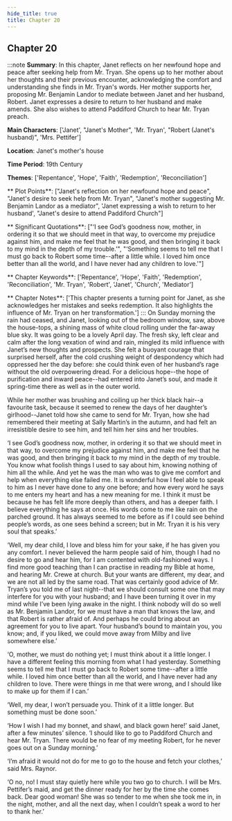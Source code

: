 ```yaml
---
hide_title: true
title: Chapter 20
---
```

## Chapter 20
:::note
**Summary**:
In this chapter, Janet reflects on her newfound hope and peace after seeking help from Mr. Tryan. She opens up to her mother about her thoughts and their previous encounter, acknowledging the comfort and understanding she finds in Mr. Tryan's words. Her mother supports her, proposing Mr. Benjamin Landor to mediate between Janet and her husband, Robert. Janet expresses a desire to return to her husband and make amends. She also wishes to attend Paddiford Church to hear Mr. Tryan preach.

**Main Characters**:
['Janet', "Janet's Mother", 'Mr. Tryan', "Robert (Janet's husband)", 'Mrs. Pettifer']

**Location**:
Janet's mother's house

**Time Period**:
19th Century

**Themes**:
['Repentance', 'Hope', 'Faith', 'Redemption', 'Reconciliation']

** Plot Points**:
["Janet's reflection on her newfound hope and peace", "Janet's desire to seek help from Mr. Tryan", "Janet's mother suggesting Mr. Benjamin Landor as a mediator", 'Janet expressing a wish to return to her husband', "Janet's desire to attend Paddiford Church"]

** Significant Quotations**:
["‘I see God’s goodness now, mother, in ordering it so that we should meet in that way, to overcome my prejudice against him, and make me feel that he was good, and then bringing it back to my mind in the depth of my trouble.'", "‘Something seems to tell me that I must go back to Robert some time--after a little while. I loved him once better than all the world, and I have never had any children to love.'"]

** Chapter Keywords**:
['Repentance', 'Hope', 'Faith', 'Redemption', 'Reconciliation', 'Mr. Tryan', 'Robert', 'Janet', 'Church', 'Mediator']

** Chapter Notes**:
['This chapter presents a turning point for Janet, as she acknowledges her mistakes and seeks redemption. It also highlights the influence of Mr. Tryan on her transformation.']
:::
On Sunday morning the rain had ceased, and Janet, looking out of the bedroom window, saw, above the house-tops, a shining mass of white cloud rolling under the far-away blue sky. It was going to be a lovely April day. The fresh sky, left clear and calm after the long vexation of wind and rain, mingled its mild influence with Janet’s new thoughts and prospects. She felt a buoyant courage that surprised herself, after the cold crushing weight of despondency which had oppressed her the day before: she could think even of her husband’s rage without the old overpowering dread. For a delicious hope--the hope of purification and inward peace--had entered into Janet’s soul, and made it spring-time there as well as in the outer world. 

While her mother was brushing and coiling up her thick black hair--a favourite task, because it seemed to renew the days of her daughter’s girlhood--Janet told how she came to send for Mr. Tryan, how she had remembered their meeting at Sally Martin’s in the autumn, and had felt an irresistible desire to see him, and tell him her sins and her troubles. 

‘I see God’s goodness now, mother, in ordering it so that we should meet in that way, to overcome my prejudice against him, and make me feel that he was good, and then bringing it back to my mind in the depth of my trouble. You know what foolish things I used to say about him, knowing nothing of him all the while. And yet he was the man who was to give me comfort and help when everything else failed me. It is wonderful how I feel able to speak to him as I never have done to any one before; and how every word he says to me enters my heart and has a new meaning for me. I think it must be because he has felt life more deeply than others, and has a deeper faith. I believe everything he says at once. His words come to me like rain on the parched ground. It has always seemed to me before as if I could see behind people’s words, as one sees behind a screen; but in Mr. Tryan it is his very soul that speaks.’ 

‘Well, my dear child, I love and bless him for your sake, if he has given you any comfort. I never believed the harm people said of him, though I had no desire to go and hear him, for I am contented with old-fashioned ways. I find more good teaching than I can practise in reading my Bible at home, and hearing Mr. Crewe at church. But your wants are different, my dear, and we are not all led by the same road. That was certainly good advice of Mr. Tryan’s you told me of last night--that we should consult some one that may interfere for you with your husband; and I have been turning it over in my mind while I’ve been lying awake in the night. I think nobody will do so well as Mr. Benjamin Landor, for we must have a man that knows the law, and that Robert is rather afraid of. And perhaps he could bring about an agreement for you to live apart. Your husband’s bound to maintain you, you know; and, if you liked, we could move away from Milby and live somewhere else.’ 

‘O, mother, we must do nothing yet; I must think about it a little longer. I have a different feeling this morning from what I had yesterday. Something seems to tell me that I must go back to Robert some time--after a little while. I loved him once better than all the world, and I have never had any children to love. There were things in me that were wrong, and I should like to make up for them if I can.’ 

‘Well, my dear, I won’t persuade you. Think of it a little longer. But something must be done soon.’ 

‘How I wish I had my bonnet, and shawl, and black gown here!’ said Janet, after a few minutes’ silence. ‘I should like to go to Paddiford Church and hear Mr. Tryan. There would be no fear of my meeting Robert, for he never goes out on a Sunday morning.’ 

‘I’m afraid it would not do for me to go to the house and fetch your clothes,’ said Mrs. Raynor. 

‘O no, no! I must stay quietly here while you two go to church. I will be Mrs. Pettifer’s maid, and get the dinner ready for her by the time she comes back. Dear good woman! She was so tender to me when she took me in, in the night, mother, and all the next day, when I couldn’t speak a word to her to thank her.’ 

